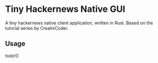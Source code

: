 # Tiny Hackernews Native GUI

A tiny hackernews native client application, written in Rust. 
Based on the tutorial series by CreativCoder.

## Usage
todo!()